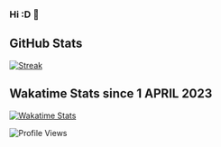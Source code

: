 ### Hi :D 👋

## GitHub Stats
[![Streak](https://github-readme-streak-stats.herokuapp.com/?user=MATIFIREofficiel&theme=radical)](https://github.com/MATIFIREofficiel)

## Wakatime Stats since 1 APRIL 2023

[![Wakatime Stats](https://github-readme-stats.vercel.app/api/wakatime?username=MATI)](https://wakatime.com/@MATI)

![Profile Views](https://komarev.com/ghpvc/?username=MATIFIREofficiel)
